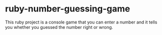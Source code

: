 # ruby-number-guessing-game

This ruby project is a console game that you can enter a number and it tells you whether you guessed the number right or wrong.
